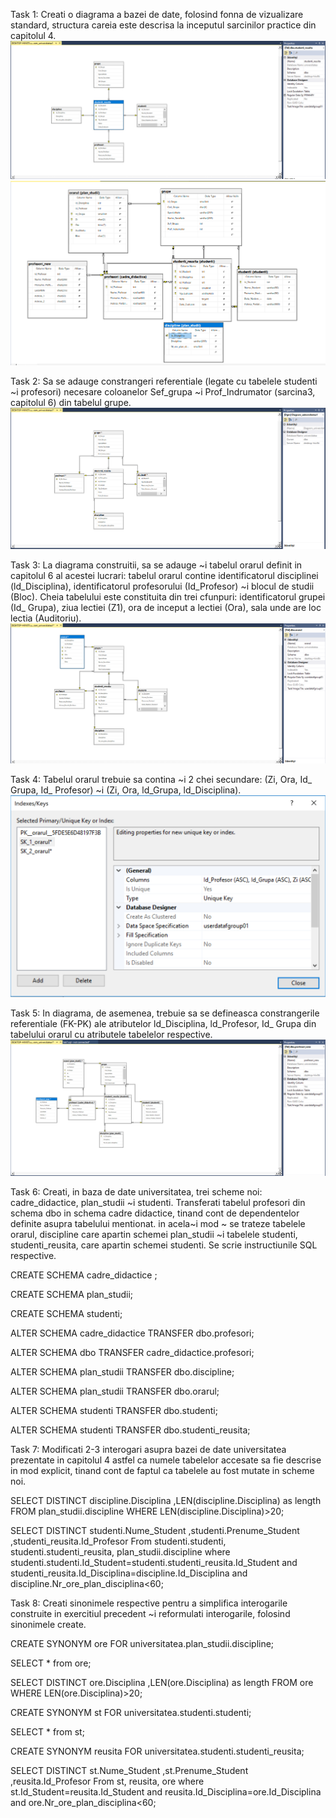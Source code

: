 Task 1:
Creati o diagrama a bazei de date, folosind fonna de vizualizare standard, structura careia este descrisa la inceputul 
sarcinilor practice din capitolul 4.
![ex1](https://github.com/mirelaverebceanu/DB/blob/master/Laboratory%207/Exercise%20screens/lab7.1.PNG)
![ex1.1](https://github.com/mirelaverebceanu/DB/blob/master/Laboratory%207/Exercise%20screens/lab.7.PNG)

Task 2:
Sa se adauge constrangeri referentiale (legate cu tabelele studenti ~i profesori) necesare coloanelor Sef_grupa ~i
Prof_Indrumator (sarcina3, capitolul 6) din tabelul grupe. 
![ex2](https://github.com/mirelaverebceanu/DB/blob/master/Laboratory%207/Exercise%20screens/lab7.2.PNG)

Task 3:
La diagrama construitii, sa se adauge ~i tabelul orarul definit in capitolul 6 al acestei lucrari: tabelul orarul contine identificatorul disciplinei (ld_Disciplina), identificatorul
profesorului (Id_Profesor) ~i blocul de studii (Bloc). Cheia tabelului este constituita din trei cfunpuri: identificatorul grupei
(Id_ Grupa), ziua lectiei (Z1), ora de inceput a lectiei (Ora), sala unde are loc lectia (Auditoriu).
![ex3](https://github.com/mirelaverebceanu/DB/blob/master/Laboratory%207/Exercise%20screens/lab7.3.PNG)

Task 4:
Tabelul orarul trebuie sa contina ~i 2 chei secundare: (Zi, Ora, Id_ Grupa, Id_ Profesor) ~i (Zi, Ora, ld_Grupa, ld_Disciplina).
![ex4](https://github.com/mirelaverebceanu/DB/blob/master/Laboratory%207/Exercise%20screens/lab.7.4.1.PNG)

Task 5:
In diagrama, de asemenea, trebuie sa se defineasca constrangerile referentiale (FK-PK) ale atributelor ld_Disciplina, ld_Profesor,
Id_ Grupa din tabelului orarul cu atributele tabelelor respective.
![ex5](https://github.com/mirelaverebceanu/DB/blob/master/Laboratory%207/Exercise%20screens/lab.7.5.PNG)

Task 6:
Creati, in baza de date universitatea, trei scheme noi: cadre_didactice, plan_studii ~i studenti. 
Transferati tabelul profesori din schema dbo in schema cadre didactice, tinand cont de dependentelor definite asupra tabelului mentionat.
in acela~i mod ~ se trateze tabelele orarul, discipline care apartin schemei plan_studii ~i tabelele studenti, studenti_reusita, care
apartin schemei studenti. Se scrie instructiunile SQL respective. 

CREATE SCHEMA cadre_didactice ;

CREATE SCHEMA plan_studii;

CREATE SCHEMA studenti;

ALTER SCHEMA cadre_didactice
TRANSFER dbo.profesori;

ALTER SCHEMA dbo
TRANSFER cadre_didactice.profesori;

ALTER SCHEMA plan_studii
TRANSFER dbo.discipline;

ALTER SCHEMA plan_studii
TRANSFER dbo.orarul;

ALTER SCHEMA studenti
TRANSFER dbo.studenti;

ALTER SCHEMA studenti
TRANSFER dbo.studenti_reusita;

Task 7:
Modificati 2-3 interogari asupra bazei de date universitatea prezentate in capitolul 4 astfel ca numele tabelelor accesate sa fie
descrise in mod explicit, tinand cont de faptul ca tabelele au fost mutate in scheme noi.

SELECT  DISTINCT discipline.Disciplina
        ,LEN(discipline.Disciplina) as length
FROM plan_studii.discipline
WHERE LEN(discipline.Disciplina)>20;

SELECT  DISTINCT studenti.Nume_Student
		,studenti.Prenume_Student
		,studenti_reusita.Id_Profesor
From studenti.studenti, studenti.studenti_reusita, plan_studii.discipline
where studenti.studenti.Id_Student=studenti.studenti_reusita.Id_Student
and studenti_reusita.Id_Disciplina=discipline.Id_Disciplina
and discipline.Nr_ore_plan_disciplina<60;

Task 8:
Creati sinonimele respective pentru a simplifica interogarile construite in exercitiul precedent ~i reformulati interogarile, 
folosind sinonimele create. 

CREATE SYNONYM  ore FOR universitatea.plan_studii.discipline;

SELECT * from ore;

SELECT  DISTINCT ore.Disciplina
        ,LEN(ore.Disciplina) as length
FROM ore
WHERE LEN(ore.Disciplina)>20;

CREATE SYNONYM  st FOR universitatea.studenti.studenti;

SELECT * from st;

CREATE SYNONYM  reusita FOR universitatea.studenti.studenti_reusita;

SELECT  DISTINCT st.Nume_Student
		,st.Prenume_Student
		,reusita.Id_Profesor
From st, reusita, ore
where st.Id_Student=reusita.Id_Student
and reusita.Id_Disciplina=ore.Id_Disciplina
and ore.Nr_ore_plan_disciplina<60;
